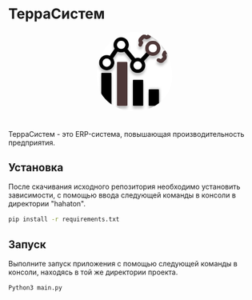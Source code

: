 # ТерраСистем

<div align="center">
    <img src="https://github.com/JuriMalahov/TerraSystem/blob/main/TerraSystem.png" alt="TerraSystem-logo" width="30%"  style="border-radius: 50%; padding-bottom: 20px"/>
</div>

ТерраСистем - это ERP-система, повышающая производительность предприятия.

## Установка

После скачивания исходного репозитория необходимо установить зависимости, с помощью ввода следующей команды в консоли в директории "hahaton".
```bash
pip install -r requirements.txt
```

## Запуск

Выполните запуск приложения с помощью следующей команды в консоли, находясь в той же директории проекта.
```bash
Python3 main.py
```
